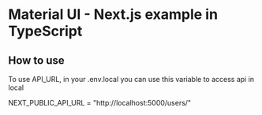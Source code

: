 # Material UI - Next.js example in TypeScript

## How to use

To use API_URL, in your .env.local you can use this variable to access api in local

 NEXT_PUBLIC_API_URL = "http://localhost:5000/users/"
